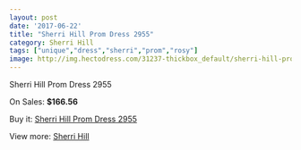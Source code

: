 ```yaml
---
layout: post
date: '2017-06-22'
title: "Sherri Hill Prom Dress 2955"
category: Sherri Hill
tags: ["unique","dress","sherri","prom","rosy"]
image: http://img.hectodress.com/31237-thickbox_default/sherri-hill-prom-dress-2955.jpg
---
```

Sherri Hill Prom Dress 2955

On Sales: **$166.56**
<a href="https://www.hectodress.com/sherri-hill/14324-sherri-hill-prom-dress-2955.html"><amp-img layout="responsive" width="600" height="600" src="//img.hectodress.com/31237-thickbox_default/sherri-hill-prom-dress-2955.jpg" alt="Sherri Hill Prom Dress 2955 0" /></a>
<a href="https://www.hectodress.com/sherri-hill/14324-sherri-hill-prom-dress-2955.html"><amp-img layout="responsive" width="600" height="600" src="//img.hectodress.com/31239-thickbox_default/sherri-hill-prom-dress-2955.jpg" alt="Sherri Hill Prom Dress 2955 1" /></a>
<a href="https://www.hectodress.com/sherri-hill/14324-sherri-hill-prom-dress-2955.html"><amp-img layout="responsive" width="600" height="600" src="//img.hectodress.com/31238-thickbox_default/sherri-hill-prom-dress-2955.jpg" alt="Sherri Hill Prom Dress 2955 2" /></a>

Buy it: [Sherri Hill Prom Dress 2955](https://www.hectodress.com/sherri-hill/14324-sherri-hill-prom-dress-2955.html "Sherri Hill Prom Dress 2955")

View more: [Sherri Hill](https://www.hectodress.com/253-sherri-hill "Sherri Hill")